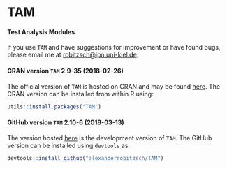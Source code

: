 # TAM
#### Test Analysis Modules


If you use `TAM` and have suggestions for improvement or have found bugs, please email me at robitzsch@ipn.uni-kiel.de.

#### CRAN version `TAM` 2.9-35 (2018-02-26)

The official version of `TAM` is hosted on CRAN and may be found [here](https://cran.r-project.org/package=TAM). 
The CRAN version can be installed from within R using:

```r
utils::install.packages("TAM")
```

#### GitHub version `TAM` 2.10-6 (2018-03-13)

The version hosted [here](https://github.com/alexanderrobitzsch/TAM) is the development version of `TAM`. 
The GitHub version can be installed using `devtools` as:

```r
devtools::install_github("alexanderrobitzsch/TAM")
```
